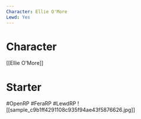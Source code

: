 ```yaml
---
Character: Ellie O'More
Lewd: Yes
---
```

# Character
[[Ellie O'More]]

# Starter


#OpenRP #FeraRP #LewdRP
![[sample_c9b1ff4291108c935f94ae43f5876626.jpg]]